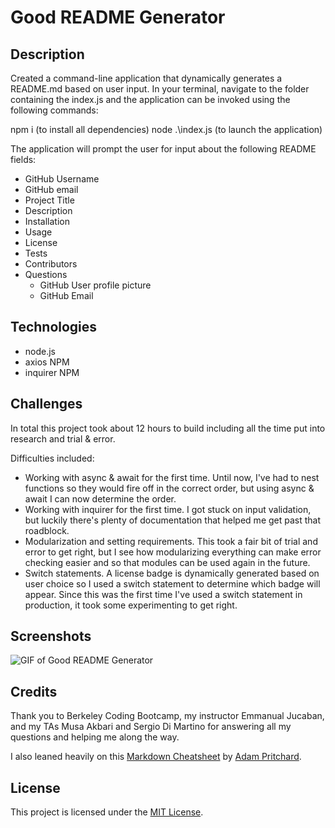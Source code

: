 # Good README Generator

## Description
Created a command-line application that dynamically generates a README.md based on user input. In your terminal, navigate to the folder containing the index.js and the application can be invoked using the following commands:

npm i (to install all dependencies)
node .\index.js (to launch the application)

The application will prompt the user for input about the following README fields:

* GitHub Username
* GitHub email
* Project Title
* Description
* Installation
* Usage
* License
* Tests
* Contributors
* Questions
    * GitHub User profile picture
    * GitHub Email


## Technologies

* node.js
* axios NPM
* inquirer NPM

## Challenges

In total this project took about 12 hours to build including all the time put into research and trial & error.

Difficulties included:

* Working with async & await for the first time. Until now, I've had to nest functions so they would fire off in the correct order, but using async & await I can now determine the order.
* Working with inquirer for the first time. I got stuck on input validation, but luckily there's plenty of documentation that helped me get past that roadblock.
* Modularization and setting requirements. This took a fair bit of trial and error to get right, but I see how modularizing everything can make error checking easier and so that modules can be used again in the future.
* Switch statements. A license badge is dynamically generated based on user choice so I used a switch statement to determine which badge will appear. Since this was the first time I've used a switch statement in production, it took some experimenting to get right.


## Screenshots

![GIF of Good README Generator]()

## Credits

Thank you to Berkeley Coding Bootcamp, my instructor Emmanual Jucaban, and my TAs Musa Akbari and Sergio Di Martino for answering all my questions and helping me along the way.

I also leaned heavily on this [Markdown Cheatsheet](https://github.com/adam-p/markdown-here/wiki/Markdown-Cheatsheet) by [Adam Pritchard](https://github.com/adam-p).

## License

This project is licensed under the [MIT License](https://choosealicense.com/licenses/mit).